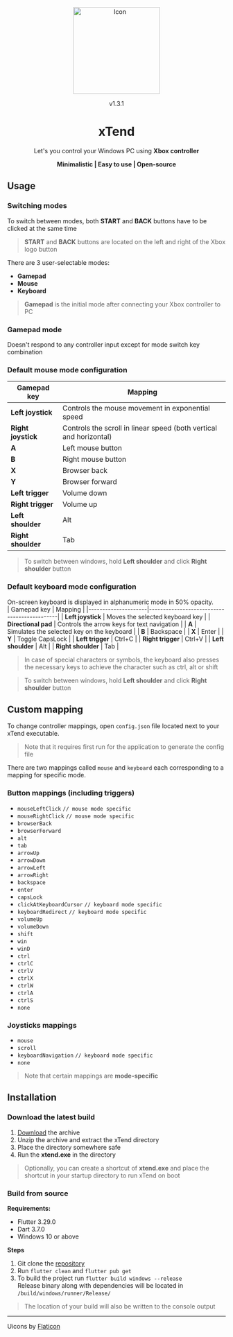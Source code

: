 <div align="center">
    <img src="./windows/runner/resources/app_icon.ico" alt="Icon" width="200" height="200">
    <p id="version">v1.3.1</p>
    <h1>xTend</h1>
    <p>Let's you control your Windows PC using <b>Xbox controller</b></p>
    <p style="font-size:14px;"><b>Minimalistic | Easy to use | Open-source</b></p>
</div>


## Usage
### Switching modes
To switch between modes, both **START** and **BACK** buttons have to be clicked at the same time
>  **START** and **BACK** buttons are located on the left and right of the Xbox logo button

There are 3 user-selectable modes:
-  **Gamepad**
-  **Mouse**
-  **Keyboard**  
>**Gamepad** is the initial mode after connecting your Xbox controller to PC

### Gamepad mode
Doesn't respond to any controller input except for mode switch key combination
### Default mouse mode configuration
| Gamepad key        | Mapping                                                            |
|--------------------|--------------------------------------------------------------------|
| **Left joystick**  | Controls the mouse movement in exponential speed                   |
| **Right joystick** | Controls the scroll in linear speed (both vertical and horizontal) |
| **A**              | Left mouse button                                                  |
| **B**              | Right mouse button                                                 |
| **X**              | Browser back                                                       |
| **Y**              | Browser forward                                                    |
| **Left trigger**   | Volume down                                                        |
| **Right trigger**  | Volume up                                                          |
| **Left shoulder**  | Alt                                                                |
| **Right shoulder** | Tab                                                                |
> To switch between windows, hold **Left shoulder** and click **Right shoulder** button

### Default keyboard mode configuration
On-screen keyboard is displayed in alphanumeric mode in 50% opacity.  
| Gamepad key         | Mapping                                     |
|---------------------|---------------------------------------------|
| **Left joystick**   | Moves the selected keyboard key             |
| **Directional pad** | Controls the arrow keys for text navigation |
| **A**               | Simulates the selected key on the keyboard  |
| **B**               | Backspace                                   |
| **X**               | Enter                                       |
| **Y**               | Toggle CapsLock                             |
| **Left trigger**    | Ctrl+C                                      |
| **Right trigger**   | Ctrl+V                                      |
| **Left shoulder**   | Alt                                         |
| **Right shoulder**  | Tab                                         |
> In case of special characters or symbols, the keyboard also presses the necessary keys to achieve the character such as ctrl, alt or shift

> To switch between windows, hold **Left shoulder** and click **Right shoulder** button  

## Custom mapping
To change controller mappings, open `config.json` file located next to your xTend executable.  
> Note that it requires first run for the application to generate the config file  

There are two mappings called `mouse` and `keyboard` each corresponding to a mapping for specific mode.  
### Button mappings (including triggers)
- `mouseLeftClick` `// mouse mode specific`
- `mouseRightClick` `// mouse mode specific`
- `browserBack`
- `browserForward`
- `alt`
- `tab`
- `arrowUp`
- `arrowDown`
- `arrowLeft`
- `arrowRight`
- `backspace`
- `enter`
- `capsLock`
- `clickAtKeyboardCursor` `// keyboard mode specific`
- `keyboardRedirect` `// keyboard mode specific`
- `volumeUp`
- `volumeDown`
- `shift`
- `win`
- `winD`
- `ctrl`
- `ctrlC`
- `ctrlV`
- `ctrlX`
- `ctrlW`
- `ctrlA`
- `ctrlS`
- `none`

### Joysticks mappings
- `mouse`
- `scroll`
- `keyboardNavigation` `// keyboard mode specific`
- `none`
> Note that certain mappings are **mode-specific**

## Installation  
### Download the latest build  
1.  [Download](https://github.com/kulishnik22/xTend/releases/download/v1.3.1/xTend.zip) the archive
2. Unzip the archive and extract the xTend directory
3. Place the directory somewhere safe
4. Run the **xtend.exe** in the directory
> Optionally, you can create a shortcut of **xtend.exe** and place the shortcut in your startup directory to run xTend on boot
### Build from source
**Requirements:**
- Flutter 3.29.0
- Dart 3.7.0
- Windows 10 or above

**Steps**
1. Git clone the [repository](https://github.com/kulishnik22/xTend.git)
2. Run `flutter clean` and `flutter pub get`
3. To build the project run `flutter build windows --release`  
Release binary along with dependencies will be located in `/build/windows/runner/Release/`  
> The location of your build will also be written to the console output  

___
Uicons by [Flaticon](https://www.flaticon.com)

